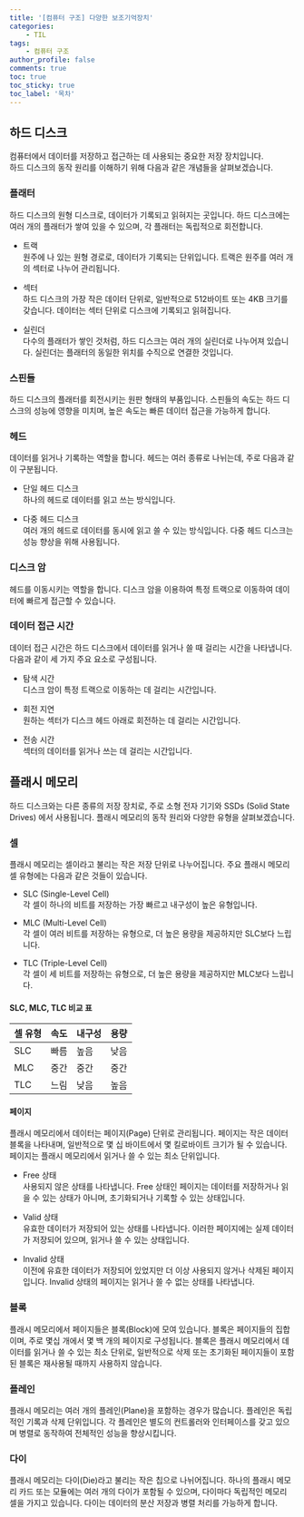 ```yaml
---
title: '[컴퓨터 구조] 다양한 보조기억장치'
categories:
    - TIL
tags:
    - 컴퓨터 구조
author_profile: false
comments: true
toc: true
toc_sticky: true
toc_label: '목차'
---
```


## 하드 디스크
컴퓨터에서 데이터를 저장하고 접근하는 데 사용되는 중요한 저장 장치입니다.  
하드 디스크의 동작 원리를 이해하기 위해 다음과 같은 개념들을 살펴보겠습니다.

### 플래터
하드 디스크의 원형 디스크로, 데이터가 기록되고 읽혀지는 곳입니다. 하드 디스크에는 여러 개의 플래터가 쌓여 있을 수 있으며, 각 플래터는 독립적으로 회전합니다.

* 트랙  
원주에 나 있는 원형 경로로, 데이터가 기록되는 단위입니다. 트랙은 원주를 여러 개의 섹터로 나누어 관리됩니다.

* 섹터  
하드 디스크의 가장 작은 데이터 단위로, 일반적으로 512바이트 또는 4KB 크기를 갖습니다. 데이터는 섹터 단위로 디스크에 기록되고 읽혀집니다.

* 실린더  
다수의 플래터가 쌓인 것처럼, 하드 디스크는 여러 개의 실린더로 나누어져 있습니다. 실린더는 플래터의 동일한 위치를 수직으로 연결한 것입니다.

### 스핀들
하드 디스크의 플래터를 회전시키는 원판 형태의 부품입니다. 스핀들의 속도는 하드 디스크의 성능에 영향을 미치며, 높은 속도는 빠른 데이터 접근을 가능하게 합니다.

### 헤드
데이터를 읽거나 기록하는 역할을 합니다. 헤드는 여러 종류로 나뉘는데, 주로 다음과 같이 구분됩니다.

* 단일 헤드 디스크  
하나의 헤드로 데이터를 읽고 쓰는 방식입니다.

* 다중 헤드 디스크  
여러 개의 헤드로 데이터를 동시에 읽고 쓸 수 있는 방식입니다. 다중 헤드 디스크는 성능 향상을 위해 사용됩니다.

### 디스크 암
헤드를 이동시키는 역할을 합니다. 디스크 암을 이용하여 특정 트랙으로 이동하여 데이터에 빠르게 접근할 수 있습니다.

### 데이터 접근 시간
데이터 접근 시간은 하드 디스크에서 데이터를 읽거나 쓸 때 걸리는 시간을 나타냅니다. 다음과 같이 세 가지 주요 요소로 구성됩니다.

* 탐색 시간  
디스크 암이 특정 트랙으로 이동하는 데 걸리는 시간입니다.

* 회전 지연  
원하는 섹터가 디스크 헤드 아래로 회전하는 데 걸리는 시간입니다.

* 전송 시간  
섹터의 데이터를 읽거나 쓰는 데 걸리는 시간입니다.

## 플래시 메모리
하드 디스크와는 다른 종류의 저장 장치로, 주로 소형 전자 기기와 SSDs (Solid State Drives) 에서 사용됩니다. 플래시 메모리의 동작 원리와 다양한 유형을 살펴보겠습니다.

### 셀
플래시 메모리는 셀이라고 불리는 작은 저장 단위로 나누어집니다. 주요 플래시 메모리 셀 유형에는 다음과 같은 것들이 있습니다.

* SLC (Single-Level Cell)  
각 셀이 하나의 비트를 저장하는 가장 빠르고 내구성이 높은 유형입니다.

* MLC (Multi-Level Cell)  
각 셀이 여러 비트를 저장하는 유형으로, 더 높은 용량을 제공하지만 SLC보다 느립니다.

* TLC (Triple-Level Cell)  
각 셀이 세 비트를 저장하는 유형으로, 더 높은 용량을 제공하지만 MLC보다 느립니다.

#### SLC, MLC, TLC 비교 표

| 셀 유형 | 속도    | 내구성 | 용량 |
|----------|---------|--------|------|
| SLC      | 빠름   | 높음   | 낮음 |
| MLC      | 중간   | 중간   | 중간 |
| TLC      | 느림   | 낮음   | 높음 |

#### 페이지
플래시 메모리에서 데이터는 페이지(Page) 단위로 관리됩니다. 페이지는 작은 데이터 블록을 나타내며, 일반적으로 몇 십 바이트에서 몇 킬로바이트 크기가 될 수 있습니다. 페이지는 플래시 메모리에서 읽거나 쓸 수 있는 최소 단위입니다.

* Free 상태  
사용되지 않은 상태를 나타냅니다. Free 상태인 페이지는 데이터를 저장하거나 읽을 수 있는 상태가 아니며, 초기화되거나 기록할 수 있는 상태입니다.

* Valid 상태  
유효한 데이터가 저장되어 있는 상태를 나타냅니다. 이러한 페이지에는 실제 데이터가 저장되어 있으며, 읽거나 쓸 수 있는 상태입니다.

* Invalid 상태  
이전에 유효한 데이터가 저장되어 있었지만 더 이상 사용되지 않거나 삭제된 페이지입니다. Invalid 상태의 페이지는 읽거나 쓸 수 없는 상태를 나타냅니다.

### 블록
플래시 메모리에서 페이지들은 블록(Block)에 모여 있습니다. 블록은 페이지들의 집합이며, 주로 몇십 개에서 몇 백 개의 페이지로 구성됩니다. 블록은 플래시 메모리에서 데이터를 읽거나 쓸 수 있는 최소 단위로, 일반적으로 삭제 또는 초기화된 페이지들이 포함된 블록은 재사용될 때까지 사용하지 않습니다.

### 플레인
플래시 메모리는 여러 개의 플레인(Plane)을 포함하는 경우가 많습니다. 플레인은 독립적인 기록과 삭제 단위입니다. 각 플레인은 별도의 컨트롤러와 인터페이스를 갖고 있으며 병렬로 동작하여 전체적인 성능을 향상시킵니다.

### 다이
플래시 메모리는 다이(Die)라고 불리는 작은 칩으로 나뉘어집니다. 하나의 플래시 메모리 카드 또는 모듈에는 여러 개의 다이가 포함될 수 있으며, 다이마다 독립적인 메모리 셀을 가지고 있습니다. 다이는 데이터의 분산 저장과 병렬 처리를 가능하게 합니다.